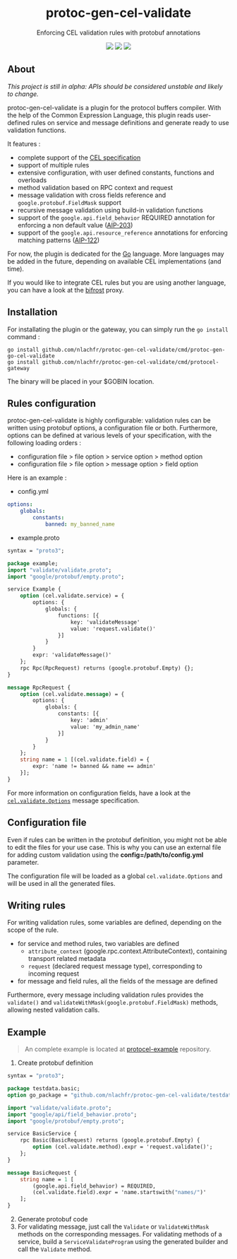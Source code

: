 <div align="center">
<h1>protoc-gen-cel-validate</h1>
<p>Enforcing CEL validation rules with protobuf annotations</p>
<a href="https://coveralls.io/github/nlachfr/protoc-gen-cel-validate?branch=main"><img src="https://coveralls.io/repos/nlachfr/protoc-gen-cel-validate/badge.svg?branch=main&service=github"/></a>
<a href="https://goreportcard.com/badge/github.com/nlachfr/protoc-gen-cel-validate"><img src="https://goreportcard.com/badge/github.com/nlachfr/protoc-gen-cel-validate"/></a>
<a href="https://img.shields.io/github/license/nlachfr/protoc-gen-cel-validate"><img src="https://img.shields.io/github/license/nlachfr/protoc-gen-cel-validate"></a>
</div>

## About

*This project is still in alpha: APIs should be considered unstable and likely to change.*

protoc-gen-cel-validate is a plugin for the protocol buffers compiler. With the help of the Common Expression Language, this plugin reads user-defined rules on service and message definitions and generate ready to use validation functions.

It features :

- complete support of the [CEL specification](https://github.com/google/cel-spec)
- support of multiple rules
- extensive configuration, with user defined constants, functions and overloads
- method validation based on RPC context and request
- message validation with cross fields reference and `google.protobuf.FieldMask` support
- recursive message validation using build-in validation functions
- support of the `google.api.field_behavior` REQUIRED annotation for enforcing a non default value ([AIP-203](https://google.aip.dev/203))
- support of the `google.api.resource_reference` annotations for enforcing matching patterns ([AIP-122](https://google.aip.dev/122))

For now, the plugin is dedicated for the [Go](https://go.dev/) language. More languages may be added in the future, depending on available CEL implementations (and time). 

If you would like to integrate CEL rules but you are using another language, you can have a look at the [bifrost](https://github.com/nlachfr/bifrost) proxy.

## Installation

For installating the plugin or the gateway, you can simply run the `go install` command :

```shell
go install github.com/nlachfr/protoc-gen-cel-validate/cmd/protoc-gen-go-cel-validate
go install github.com/nlachfr/protoc-gen-cel-validate/cmd/protocel-gateway
```

The binary will be placed in your $GOBIN location.

## Rules configuration

protoc-gen-cel-validate is highly configurable: validation rules can be written using protobuf options, a configuration file or both. 
Furthermore, options can be defined at various levels of your specification, with the following loading orders :

- configuration file > file option > service option > method option
- configuration file > file option > message option > field option

Here is an example :

- config.yml
```yaml
options:
    globals:
        constants:
            banned: my_banned_name
```

- example.proto
```protobuf
syntax = "proto3";

package example;
import "validate/validate.proto";
import "google/protobuf/empty.proto";

service Example {
    option (cel.validate.service) = {
        options: {
            globals: {
                functions: [{
                    key: 'validateMessage'
                    value: 'request.validate()'
                }]
            }
        }
        expr: 'validateMessage()'
    };
    rpc Rpc(RpcRequest) returns (google.protobuf.Empty) {};
}

message RpcRequest {
    option (cel.validate.message) = {
        options: {
            globals: {
                constants: [{
                    key: 'admin'
                    value: 'my_admin_name'
                }]
            }
        }
    };
    string name = 1 [(cel.validate.field) = {
        expr: 'name != banned && name == admin'
    }];
}
```

For more information on configuration fields, have a look at the [`cel.validate.Options`](./validate/validate.proto) message specification.
## Configuration file

Even if rules can be written in the protobuf definition, you might not be able to edit the files for your use case. This is why you can use an external file for adding custom validation using the **config=/path/to/config.yml** parameter.

The configuration file will be loaded as a global `cel.validate.Options` and will be used in all the generated files.
## Writing rules

For writing validation rules, some variables are defined, depending on the scope of the rule.

- for service and method rules, two variables are defined
  - `attribute_context` (google.rpc.context.AttributeContext), containing transport related metadata
  - `request` (declared request message type), corresponding to incoming request
- for message and field rules, all the fields of the message are defined

Furthermore, every message including validation rules provides the `validate()` and `validateWithMask(google.protobuf.FieldMask)` methods, allowing nested validation calls.

## Example

> An complete example is located at [protocel-example](https://github.com/nlachfr/protoc-gen-cel-validate-example) repository.

1. Create protobuf definition

```protobuf
syntax = "proto3";

package testdata.basic;
option go_package = "github.com/nlachfr/protoc-gen-cel-validate/testdata/validate/basic";

import "validate/validate.proto";
import "google/api/field_behavior.proto";
import "google/protobuf/empty.proto";

service BasicService {
    rpc Basic(BasicRequest) returns (google.protobuf.Empty) {
        option (cel.validate.method).expr = 'request.validate()';
    };
}

message BasicRequest {
    string name = 1 [
        (google.api.field_behavior) = REQUIRED,
        (cel.validate.field).expr = 'name.startswith("names/")'
    ];
}
```

2. Generate protobuf code
3. For validating message, just call the `Validate` or `ValidateWithMask` methods on the corresponding messages. For validating methods of a service, build a `ServiceValidateProgram` using the generated builder and call the `Validate` method.
